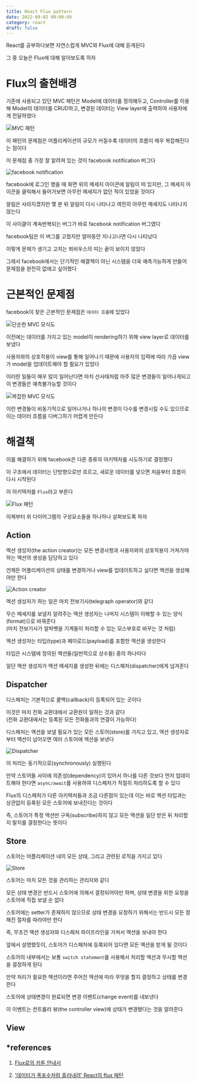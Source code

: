 ```yaml
---
title: React Flux pattern
date: 2022-09-02 09:09:69
category: react
draft: false
---
```


React를 공부하다보면 자연스럽게 MVC와 Flux에 대해 듣게된다

그 중 오늘은 Flux에 대해 알아보도록 하자

# Flux의 출현배경

기존에 사용되고 있던 MVC 패턴은 Model에 데이터를 정의해두고, Controller를 이용해 Model의 데이터를 CRUD하고, 변경된 데이터는 View layer에 출력하여 사용자에게 전달하였다

![MVC 패턴](./images/flux_01.JPG)

이 패턴의 문제점은 어플리케이션의 규모가 커질수록 데이터의 흐름이 매우 복잡해진다는 점이다

이 문제점 중 가장 잘 알려져 있는 것이 facebook notification 버그다

![facebook notification](./images/flux_02.JPG)

facebook에 로그인 했을 때 화면 위의 메세지 아이콘에 알림이 떠 있지만, 그 메세지 아이콘을 클릭해서 들어가보면 아무런 메세지가 없던 적이 있었을 것이다

알림은 사라지겠지만 몇 분 뒤 알림이 다시 나타나고 여전히 아무런 메세지도 나타나지 않는다

이 사이클이 계속반복되는 버그가 바로 facebook notification 버그였다

facebook팀은 이 버그를 고쳤지만 얼마동안 지나고나면 다시 나타났다

이렇게 문제가 생기고 고치는 뫼비우스의 띠는 끝이 보이지 않았다

그래서 facebook에서는 단기적인 해결책이 아닌 시스템을 더욱 예측가능하게 만들어 문제점을 완전히 없애고 싶어했다

# 근본적인 문제점

facebook이 찾은 근본적인 문제점은 `데이터 흐름`에 있었다

![단순한 MVC 모식도](./images/flux_03.JPG)

이전에는 데이터를 가지고 있는 model이 rendering하기 위해 view layer로 데이터를 보냈다

사용자와의 상호작용이 view를 통해 일어나기 때문에 사용자의 입력에 따라 가끔 view가 model을 업데이트해야 할 필요가 있었다

이러한 일들이 매우 많이 일어난다면 마치 산사태처럼 아주 많은 변경들이 일어나게되고 이 변경들은 예측불가능할 것이다

![복잡한 MVC 모식도](./images/flux_04.JPG)

이런 변경들이 비동기적으로 일어나거나 하나의 변경이 다수를 변경시킬 수도 있으므로 이는 데이터 흐름을 디버그하기 어렵게 만든다

# 해결책

이를 해결하기 위해 facebook은 다른 종류의 아키텍처를 시도하기로 결정했다

이 구조에서 데이터는 단방향으로만 흐르고, 새로운 데이터를 넣으면 처음부터 흐름이 다시 시작된다

이 아키텍처를 `Flux`라고 부른다

![Flux 패턴](./images/flux_05.JPG)

이제부터 위 다이어그램의 구성요소들을 하나하나 살펴보도록 하자

## Action

액션 생성자(the action creator)는 모든 변경사항과 사용자와의 상호작용이 거쳐가야 하는 액션의 생성을 담당하고 있다

언제든 어플리케이션의 상태를 변경하거나 view를 업데이트하고 싶다면 액션을 생성해야만 한다

![Action creator](./images/flux_06.JPG)

액션 생성자가 하는 일은 마치 전보기사(telegraph operator)와 같다

무슨 메세지를 보낼지 알려주는 액션 생성자는 나머지 시스템이 이해할 수 있는 양식(format)으로 바꿔준다<br />
(마치 전보기사가 알파벳을 기계들이 처리할 수 있는 모스부호로 바꾸는 것 처럼)

액션 생성자는 타입(type)과 페이로드(payload)를 포함한 액션을 생성한다

타입은 시스템에 정의된 액션들(일반적으로 상수들) 중의 하나이다

일단 액션 생성자가 액션 메세지를 생성한 뒤에는 디스패처(dispatcher)에게 넘겨준다

## Dispatcher

디스패처는 기본적으로 콜백(callback)이 등록되어 있는 곳이다

이것은 마치 전화 교환대에서 교환원이 일하는 것과 같다<br />
(전화 교환대에서는 등록된 모든 전화들과의 연결이 가능하다)

디스패처는 액션을 보낼 필요가 있는 모든 스토어(store)를 가지고 있고, 액션 생성자로부터 액션이 넘어오면 여러 스토어에 액션을 보낸다

![Dispatcher](./images/flux_07.JPG)

이 처리는 동기적으로(synchronously) 실행된다

만약 스토어들 사이에 의존성(dependency)이 있어서 하나를 다른 것보다 먼저 업데이트해야 한다면 `async/await`를 사용하여 디스패처가 적절히 처리하도록 할 수 있다

Flux의 디스패처가 다른 아키텍처들과 조금 다른점이 있는데 이는 바로 액션 타입과는 상관없이 등록된 모든 스토어에 보내진다는 것이다

즉, 스토어가 특정 액션만 구독(subscribe)하지 않고 모든 액션을 일단 받은 뒤 처리할지 말지를 결정한다는 뜻이다

## Store

스토어는 어플리케이션 내의 모든 상태, 그리고 관련된 로직을 가지고 있다

![Store](./images/flux_08.JPG)

스토어는 마치 모든 것을 관리하는 관리자와 같다

모든 상태 변경은 반드시 스토어에 의해서 결정되어야만 하며, 상태 변경을 위한 요청을 스토어에 직접 보낼 순 없다

스토어에는 setter가 존재하지 않으므로 상태 변경을 요청하기 위해서는 반드시 모든 정해진 절차를 따라야만 한다

즉, 무조건 액션 생성자와 디스패처 파이프라인을 거쳐서 액션을 보내야 한다

앞에서 설명했듯이, 스토어가 디스패처에 등록되어 있다면 모든 액션을 받게 될 것이다

스토어의 내부에서는 보통 `switch statement`를 사용해서 처리할 액션과 무시할 액션을 결정하게 된다

만약 처리가 필요한 액션이라면 주어진 액션에 따라 무엇을 할지 결정하고 상태를 변경한다

스토어에 상태변경이 완료되면 변경 이벤트(change event)를 내보낸다

이 이벤트는 컨트롤러 뷰(the controller view)에 상태가 변경됐다는 것을 알려준다

## View



## \*references

1. [Flux로의 카툰 안내서](https://bestalign.github.io/translation/cartoon-guide-to-flux/)

2. ['데이터가 폭포수처럼 흘러내려' React의 flux 패턴](https://www.huskyhoochu.com/flux-architecture/)
